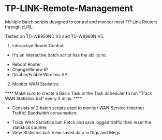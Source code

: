 TP-LINK-Remote-Management
=========================

Multiple Batch scripts designed to control and monitor most TP-Link Routers through cURL.

Tested on TD-W8950ND V2 and TD-W8960N V5.

1. Interactive Router Control:

- It's an interactive batch script has the ability to:

* Reboot Router
* Change/Renew IP
* Disable/Enable Wireless AP

2. Monitor WAN Statistics:

**** Make sure to create a Basic Task in the Task Scheduler to run "Track WAN Statistics.bat" every X mins. ****

- Consists of 2 batch scripts used to monitor WAN Service (Internet Traffic) Bandwidth consumption.

* Track WAN Statistics.bat: Fetch and save logged traffic then reset the statistics counter.
* View Statistics.bat: View saved data in Gigs and Megs
